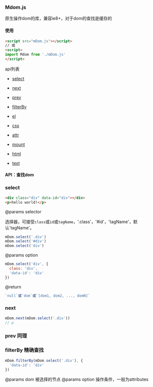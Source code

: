 ### Mdom.js

原生操作dom的库，兼容ie8+，对于dom的查找是缓存的

#### 使用
```html
<script src="mDom.js"></script>     
// 或
<script>
import Mdom from './mDom.js'
</script>  
```

api列表
+ [select](#select)
+ [next](#next)
+ [prev](#prev)
+ [filterBy](#filterBy)

+ [el](#el)
+ [css](#css)
+ [attr](#attr)
+ [mount](#mount)
+ [html](#html)
+ [text](#text)

#### API：查找dom

### select

```html
<div class="div" data-id="div"></div>
<p>hello world!</p>
```

@params selector

选择器，可接受`class`或`id`或`tagName`，'.class'，'#id'，'tagName'，默认'tagName'。

```js
mDom.select('.div')
mDom.select('#div')
mDom.select('div')
```

@params option
```js
mDom.select('div', {
  class: 'div',
  'data-id': 'div'
})
```

@return
```js
`null`或`dom`或`[dom1, dom2, ..., domN]`
```

### next
```js
mDom.next(mDom.select('.div'))
// p
```

### prev 同理

### filterBy 精确查找
```js
mDom.filterBy(mDom.select('.div'), {
  'data-id': 'div'
})
```
@params dom 被选择的节点
@params option 操作条件，一般为attributes


